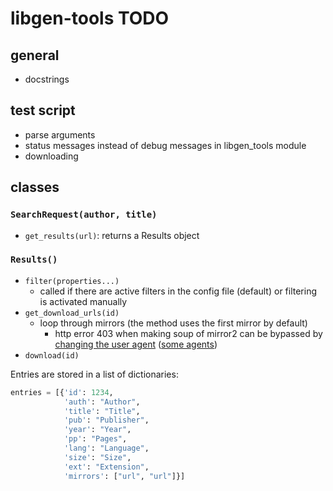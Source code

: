 # libgen-tools TODO

## general

- docstrings

## test script

- parse arguments
- status messages instead of debug messages in libgen_tools module
- downloading

## classes

### `SearchRequest(author, title)`

- `get_results(url)`: returns a Results object

### `Results()`

- `filter(properties...)`
  - called if there are active filters in the config file (default) or filtering is activated manually
- `get_download_urls(id)`
  - loop through mirrors (the method uses the first mirror by default)
    - http error 403 when making soup of mirror2 can be bypassed by [changing the user agent](https://stackoverflow.com/questions/24226781/changing-user-agent-in-python-3-for-urrlib-request-urlopen) ([some agents](https://www.zenrows.com/blog/user-agent-web-scraping#importance))
- `download(id)`

Entries are stored in a list of dictionaries:

```python
entries = [{'id': 1234, 
            'auth': "Author", 
            'title': "Title", 
            'pub': "Publisher", 
            'year': "Year", 
            'pp': "Pages", 
            'lang': "Language", 
            'size': "Size", 
            'ext': "Extension", 
            'mirrors': ["url", "url"]}]
```
